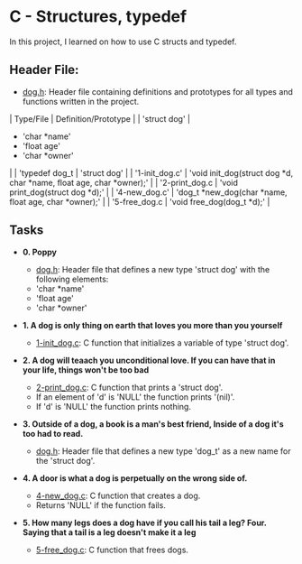 # C - Structures, typedef

In this project, I learned on how to use C structs and typedef.

## Header File:

* [dog.h](./dog.h): Header file containing definitions and prototypes for all types
and functions written in the project.

| Type/File      | Definition/Prototype                          		            |
| 'struct dog'   | <ul><li>'char *name'</li><li>'float age'</li><li>'char *owner'</li></ul> |
| 'typedef dog_t | 'struct dog'								    |
| '1-init_dog.c' | 'void init_dog(struct dog *d, char *name, float age, char *owner);'      |
| '2-print_dog.c | 'void print_dog(struct dog *d);'					    |
| '4-new_dog.c'  | 'dog_t *new_dog(char *name, float age, char *owner);'	            |
| '5-free_dog.c  | 'void free_dog(dog_t *d);' 						    |

## Tasks
* **0. Poppy**
	* [dog.h](./dog.h): Header file that defines a new type 'struct dog' with the
	following elements:
	* 'char *name'
	* 'float age'
	* 'char *owner'
* **1. A dog is only thing on earth that loves you more than you yourself**
	* [1-init_dog.c](./1-init_dog.c): C function that initializes a variable of type 'struct dog'.

* **2. A dog will teaach you unconditional love. If you can have that in your life, things won't be too bad**
	* [2-print_dog.c](./2-print_dog.c): C function that prints a 'struct dog'.
	* If an element of 'd' is 'NULL' the function prints '(nil)'.
	* If 'd' is 'NULL' the function prints nothing.
* **3. Outside of a dog, a book is a man's best friend, Inside of a dog it's too had to read.**
	* [dog.h](./dog.h): Header file that defines a new type 'dog_t' as a new name for the 'struct dog'.

* **4. A door is what a dog is perpetually on the wrong side of.**
	* [4-new_dog.c](./4-new_dog.c): C function that creates a dog.
	* Returns 'NULL' if the function fails.

* **5. How many legs does a dog have if you call his tail a leg? Four. Saying that a tail is a leg doesn't make it a leg**
	* [5-free_dog.c](./5-free_dog.c): C function that frees dogs.

